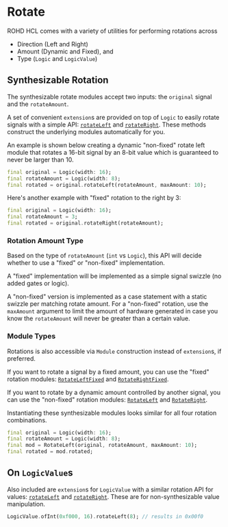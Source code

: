 # Rotate

ROHD HCL comes with a variety of utilities for performing rotations across

- Direction (Left and Right)
- Amount (Dynamic and Fixed), and
- Type (`Logic` and `LogicValue`)

## Synthesizable Rotation

The synthesizable rotate modules accept two inputs: the `original` signal and the `rotateAmount`.

A set of convenient `extension`s are provided on top of `Logic` to easily rotate signals with a simple API: [`rotateLeft`](https://intel.github.io/rohd-hcl/rohd_hcl/RotateLogic/rotateLeft.html) and [`rotateRight`](https://intel.github.io/rohd-hcl/rohd_hcl/RotateLogic/rotateRight.html).  These methods construct the underlying modules automatically for you.

An example is shown below creating a dynamic "non-fixed" rotate left module that rotates a 16-bit signal by an 8-bit value which is guaranteed to never be larger than 10.

```dart
final original = Logic(width: 16);
final rotateAmount = Logic(width: 8);
final rotated = original.rotateLeft(rotateAmount, maxAmount: 10);
```

Here's another example with "fixed" rotation to the right by 3:

```dart
final original = Logic(width: 16);
final rotateAmount = 3;
final rotated = original.rotateRight(rotateAmount);
```

### Rotation Amount Type

Based on the type of `rotateAmount` (`int` vs `Logic`), this API will decide whether to use a "fixed" or "non-fixed" implementation.

A "fixed" implementation will be implemented as a simple signal swizzle (no added gates or logic).

A "non-fixed" version is implemented as a case statement with a static swizzle per matching rotate amount.  For a "non-fixed" rotation, use the `maxAmount` argument to limit the amount of hardware generated in case you know the `rotateAmount` will never be greater than a certain value.

### Module Types

Rotations is also accessible via `Module` construction instead of `extension`s, if preferred.

If you want to rotate a signal by a fixed amount, you can use the "fixed" rotation modules: [`RotateLeftFixed`](https://intel.github.io/rohd-hcl/rohd_hcl/RotateLeftFixed-class.html) and [`RotateRightFixed`](https://intel.github.io/rohd-hcl/rohd_hcl/RotateRightFixed-class.html).

If you want to rotate by a dynamic amount controlled by another signal, you can use the "non-fixed" rotation modules: [`RotateLeft`](https://intel.github.io/rohd-hcl/rohd_hcl/RotateLeft-class.html) and [`RotateRight`](https://intel.github.io/rohd-hcl/rohd_hcl/RotateRight-class.html).

Instantiating these synthesizable modules looks similar for all four rotation combinations.

```dart
final original = Logic(width: 16);
final rotateAmount = Logic(width: 8);
final mod = RotateLeft(original, rotateAmount, maxAmount: 10);
final rotated = mod.rotated;
```

## On `LogicValue`s

Also included are `extension`s for `LogicValue` with a similar rotation API for values: [`rotateLeft`](https://intel.github.io/rohd-hcl/rohd_hcl/RotateLogicValue/rotateLeft.html) and [`rotateRight`](https://intel.github.io/rohd-hcl/rohd_hcl/RotateLogicValue/rotateRight.html).  These are for non-synthesizable value manipulation.

```dart
LogicValue.ofInt(0xf000, 16).rotateLeft(8); // results in 0x00f0
```
